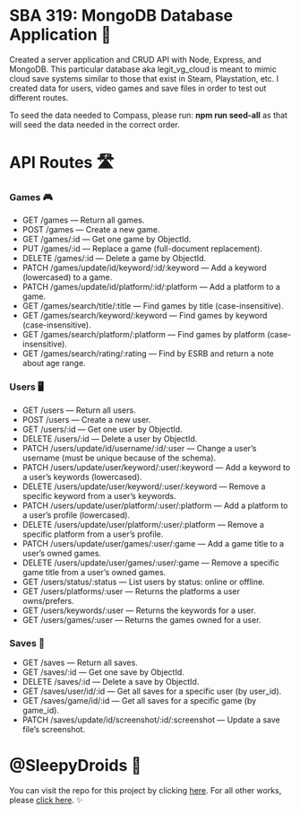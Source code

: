 # SBA 319: MongoDB Database Application 💾
Created a server application and CRUD API with Node, Express, and MongoDB. This particular database aka legit_vg_cloud is meant to mimic cloud save systems similar to those that exist in Steam, Playstation, etc. I created data for users, video games and save files in order to test out different routes. 

To seed the data needed to Compass, please run: **npm run seed-all** as that will seed the data needed in the correct order.

# API Routes 🛣️

### Games 🎮

* GET /games — Return all games.
* POST /games — Create a new game.
* GET /games/:id — Get one game by ObjectId.
* PUT /games/:id — Replace a game (full-document replacement).
* DELETE /games/:id — Delete a game by ObjectId.
* PATCH /games/update/id/keyword/:id/:keyword — Add a keyword (lowercased) to a game.
* PATCH /games/update/id/platform/:id/:platform — Add a platform to a game.
* GET /games/search/title/:title — Find games by title (case-insensitive).
* GET /games/search/keyword/:keyword — Find games by keyword (case-insensitive).
* GET /games/search/platform/:platform — Find games by platform (case-insensitive).
* GET /games/search/rating/:rating — Find by ESRB and return a note about age range.

### Users 🖥️

* GET /users — Return all users.
* POST /users — Create a new user.
* GET /users/:id — Get one user by ObjectId.
* DELETE /users/:id — Delete a user by ObjectId.
* PATCH /users/update/id/username/:id/:user — Change a user’s username (must be unique because of the schema).
* PATCH /users/update/user/keyword/:user/:keyword — Add a keyword to a user’s keywords  (lowercased).
* DELETE /users/update/user/keyword/:user/:keyword — Remove a specific keyword from a user’s keywords.
* PATCH /users/update/user/platform/:user/:platform — Add a platform to a user’s profile  (lowercased).
* DELETE /users/update/user/platform/:user/:platform — Remove a specific platform from a user’s profile.
* PATCH /users/update/user/games/:user/:game — Add a game title to a user’s owned games.
* DELETE /users/update/user/games/:user/:game — Remove a specific game title from a user’s owned games.
* GET /users/status/:status — List users by status: online or offline.
* GET /users/platforms/:user — Returns the platforms a user owns/prefers.
* GET /users/keywords/:user — Returns the keywords for a user.
* GET /users/games/:user — Returns the games owned for a user.

### Saves 💾

* GET /saves — Return all saves.
* GET /saves/:id — Get one save by ObjectId.
* DELETE /saves/:id — Delete a save by ObjectId.
* GET /saves/user/id/:id — Get all saves for a specific user (by user_id).
* GET /saves/game/id/:id — Get all saves for a specific game (by game_id).
* PATCH /saves/update/id/screenshot/:id/:screenshot — Update a save file’s screenshot.

# @SleepyDroids 🤖

You can visit the repo for this project by clicking [here](https://github.com/SleepyDroids/319_SBA_MongoDB_App). For all other works, please [click here](https://github.com/SleepyDroids). ✨